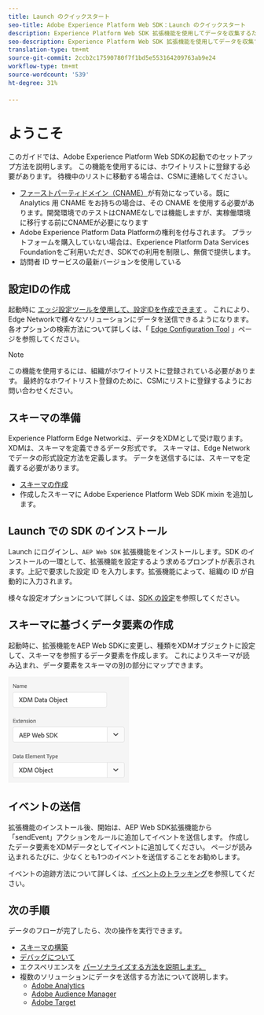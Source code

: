 ```yaml
---
title: Launch のクイックスタート
seo-title: Adobe Experience Platform Web SDK：Launch のクイックスタート
description: Experience Platform Web SDK 拡張機能を使用してデータを収集するためのクイックスタートガイド
seo-description: Experience Platform Web SDK 拡張機能を使用してデータを収集するためのクイックスタートガイド
translation-type: tm+mt
source-git-commit: 2ccb2c17590780f7f1bd5e553164209763ab9e24
workflow-type: tm+mt
source-wordcount: '539'
ht-degree: 31%

---
```



# ようこそ

このガイドでは、Adobe Experience Platform Web SDKの起動でのセットアップ方法を説明します。 この機能を使用するには、ホワイトリストに登録する必要があります。 待機中のリストに移動する場合は、CSMに連絡してください。

- [ファーストパーティドメイン（CNAME）](https://docs.adobe.com/content/help/ja-JP/core-services/interface/ec-cookies/cookies-first-party.html)が有効になっている。既に Analytics 用 CNAME をお持ちの場合は、その CNAME を使用する必要があります。開発環境でのテストはCNAMEなしでは機能しますが、実稼働環境に移行する前にCNAMEが必要になります
- Adobe Experience Platform Data Platformの権利を付与されます。 プラットフォームを購入していない場合は、Experience Platform Data Services Foundationをご利用いただき、SDKでの利用を制限し、無償で提供します。
- 訪問者 ID サービスの最新バージョンを使用している

## 設定IDの作成

起動時に [エッジ設定ツールを使用して、設定IDを作成できます](../fundamentals/edge-configuration.md) 。 これにより、Edge Networkで様々なソリューションにデータを送信できるようになります。 各オプションの検索方法について詳しくは、「 [Edge Configuration Tool](../fundamentals/edge-configuration.md) 」ページを参照してください。

>[!NOTE]
>
>この機能を使用するには、組織がホワイトリストに登録されている必要があります。 最終的なホワイトリスト登録のために、CSMにリストに登録するようにお問い合わせください。

## スキーマの準備

Experience Platform Edge Networkは、データをXDMとして受け取ります。 XDMは、スキーマを定義できるデータ形式です。 スキーマは、Edge Networkでデータの形式設定方法を定義します。 データを送信するには、スキーマを定義する必要があります。

- [スキーマの作成](../../xdm/tutorials/create-schema-ui.md)
- 作成したスキーマに Adobe Experience Platform Web SDK mixin を追加します。

## Launch での SDK のインストール

Launch にログインし、`AEP Web SDK` 拡張機能をインストールします。SDK のインストールの一環として、拡張機能を設定するよう求めるプロンプトが表示されます。上記で要求した設定 ID を入力します。拡張機能によって、組織の ID が自動的に入力されます。

様々な設定オプションについて詳しくは、[SDK の設定](../fundamentals/configuring-the-sdk.md)を参照してください。

## スキーマに基づくデータ要素の作成

起動時に、拡張機能をAEP Web SDKに変更し、種類をXDMオブジェクトに設定して、スキーマを参照するデータ要素を作成します。 これによりスキーマが読み込まれ、データ要素をスキーマの別の部分にマップできます。

![開始時の日付要素](../../assets/edge_data_element.png)

## イベントの送信

拡張機能のインストール後、開始は、AEP Web SDK拡張機能から「sendEvent」アクションをルールに追加してイベントを送信します。 作成したデータ要素をXDMデータとしてイベントに追加してください。 ページが読み込まれるたびに、少なくとも1つのイベントを送信することをお勧めします。

イベントの追跡方法について詳しくは、[イベントのトラッキング](../fundamentals/tracking-events.md)を参照してください。

## 次の手順

データのフローが完了したら、次の操作を実行できます。

- [スキーマの構築](https://docs.adobe.com/content/help/en/experience-platform/xdm/schema/composition.html)
- [デバッグについて](../fundamentals/debugging.md)
- エクスペリエンスを [パーソナライズする方法を説明します。](../fundamentals/rendering-personalization-content.md)
- 複数のソリューションにデータを送信する方法について説明します。
   - [Adobe Analytics](../solution-specific/analytics/analytics-overview.md)
   - [Adobe Audience Manager](../solution-specific/audience-manager/audience-manager-overview.md)
   - [Adobe Target](../solution-specific/target/target-overview.md)
